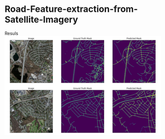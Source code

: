 # Road-Feature-extraction-from-Satellite-Imagery


Resuls
![Alt text](Output.PNG?raw=true "Inference")

